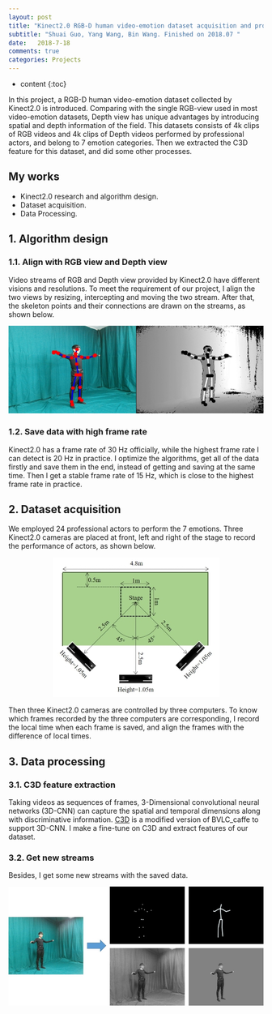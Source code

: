 ```yaml
---
layout: post
title: "Kinect2.0 RGB-D human video-emotion dataset acquisition and processing "
subtitle: "Shuai Guo, Yang Wang, Bin Wang. Finished on 2018.07 "
date:   2018-7-18
comments: true
categories: Projects
---
```


* content
{:toc}

In this project, a RGB-D human video-emotion dataset collected by Kinect2.0 is introduced. Comparing with the single RGB-view used in most video-emotion datasets, Depth view has unique advantages by introducing spatial and depth information of the field. This datasets consists of 4k clips of RGB videos and 4k clips of Depth videos performed by professional actors, and belong to 7 emotion categories. Then we extracted the C3D feature for this dataset, and did some other processes. 

## My works
* Kinect2.0 research and algorithm design. 
* Dataset acquisition. 
* Data Processing. 

## 1. Algorithm design

### 1.1. Align with RGB view and Depth view
Video streams of RGB and Depth view provided by Kinect2.0 have different visions and resolutions. To meet the requirement of our project, I align the two views by resizing, intercepting and moving the two stream. After that, the skeleton points and their connections are drawn on the streams, as shown below. 

<div align="center"><img src="/images/duiqi.jpg"></div> 

### 1.2. Save data with high frame rate
Kinect2.0 has a frame rate of 30 Hz officially, while the highest frame rate I can detect is 20 Hz in practice. I optimize the algorithms, get all of the data firstly and save them in the end, instead of getting and saving at the same time. Then I get a stable frame rate of 15 Hz, which is close to the highest frame rate in practice. 

## 2. Dataset acquisition

We employed 24 professional actors to perform the 7 emotions. Three Kinect2.0 cameras are placed at front, left and right of the stage to record the performance of actors, as shown below. 

<div align="center"><img src="/images/stage.jpg"></div> 

Then three Kinect2.0 cameras are controlled by three computers. 
To know which frames recorded by the three computers are corresponding, I record the local time when each frame is saved, and align the frames with the difference of local times. 

## 3. Data processing

### 3.1. C3D feature extraction
Taking videos as sequences of frames, 3-Dimensional convolutional neural networks (3D-CNN) can capture the spatial and temporal dimensions along with discriminative information. <a href="http://vlg.cs.dartmouth.edu/c3d/">C3D</a> is a modified version of BVLC_caffe to support 3D-CNN. I make a fine-tune on C3D and extract features of our dataset. 

### 3.2. Get new streams
Besides, I get some new streams with the saved data. 

<div align="center"><img src="/images/new_stream.jpg"></div> 